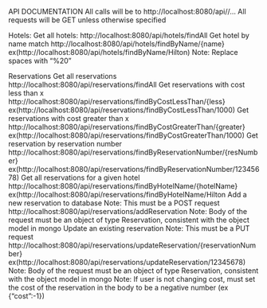 API DOCUMENTATION
All calls will be to http://localhost:8080/api/<collection name>/…
All requests will be GET unless otherwise specified

Hotels:
Get all hotels:
http://localhost:8080/api/hotels/findAll
Get hotel by name match
	http://localhost:8080/api/hotels/findByName/{name}
	ex(http://localhost:8080/api/hotels/findByName/Hilton)
	Note: Replace spaces with “%20”

Reservations
Get all reservations
	http://localhost:8080/api/reservations/findAll
Get reservations with cost less than x
	http://localhost:8080/api/reservations/findByCostLessThan/{less}
	ex(http://localhost:8080/api/reservations/findByCostLessThan/1000)
Get reservations with cost greater than x
	http://localhost:8080/api/reservations/findByCostGreaterThan/{greater}
	ex(http://localhost:8080/api/reservations/findByCostGreaterThan/1000)
Get reservation by reservation number
	http://localhost:8080/api/reservations/findByReservationNumber/{resNumber}
	ex(http://localhost:8080/api/reservations/findByReservationNumber/12345678)
Get all reservations for a given hotel
	http://localhost:8080/api/reservations/findByHotelName/{hotelName}
	ex(http://localhost:8080/api/reservations/findByHotelName/Hilton
Add a new reservation to database Note: This must be a POST request
	http://localhost:8080/api/reservations/addReservation
  Note: Body of the request must be an object of type Reservation, consistent with the object model in mongo
Update an existing reservation Note: This must be a PUT request
	http://localhost:8080/api/reservations/updateReservation/{reservationNumber}
	ex(http://localhost:8080/api/reservations/updateReservation/12345678)
  Note: Body of the request must be an object of type Reservation, consistent with the object model in mongo
  Note: If user is not changing cost, must set the cost of the reservation in the body to be a negative number (ex {“cost”:-1})
